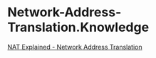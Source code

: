 # Network-Address-Translation.Knowledge
[NAT Explained - Network Address Translation](https://youtu.be/FTUV0t6JaDA)
